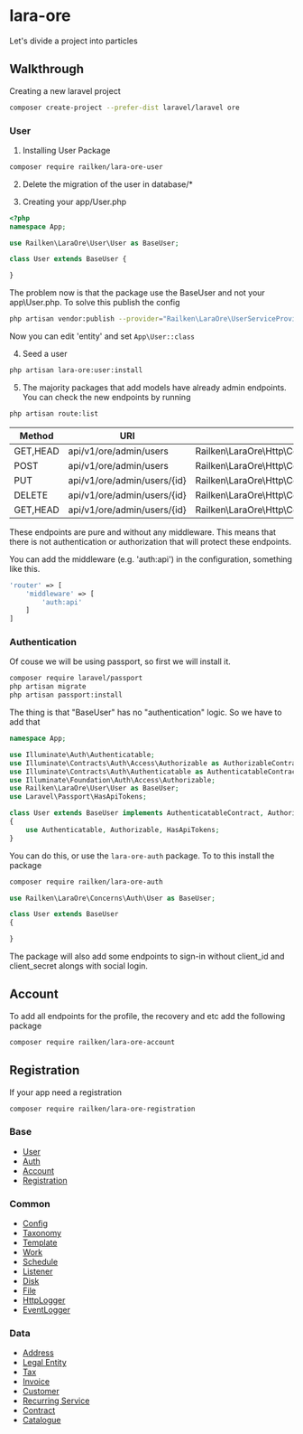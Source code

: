 # lara-ore

Let's divide a project into particles


## Walkthrough

Creating a new laravel project

```bash
composer create-project --prefer-dist laravel/laravel ore
```

### User
1) Installing User Package

```bash
composer require railken/lara-ore-user
``` 

2) Delete the migration of the user in database/*

3) Creating your app/User.php

```php
<?php
namespace App;

use Railken\LaraOre\User\User as BaseUser;

class User extends BaseUser {

}
```

The problem now is that the package use the BaseUser and not your app\User.php. To solve this publish the config

```bash
php artisan vendor:publish --provider="Railken\LaraOre\UserServiceProvider" --tag=config
```

Now you can edit 'entity' and set `App\User::class`

4) Seed a user
```bash
php artisan lara-ore:user:install
```

5) The majority packages that add models have already admin endpoints. You can check the new endpoints by running

```bash
php artisan route:list
```
| Method   | URI                         | Action                                                        |
|----------|-----------------------------|---------------------------------------------------------------|
| GET,HEAD | api/v1/ore/admin/users      | Railken\LaraOre\Http\Controllers\Admin\UsersController@index  |
| POST     | api/v1/ore/admin/users      | Railken\LaraOre\Http\Controllers\Admin\UsersController@create |
| PUT      | api/v1/ore/admin/users/{id} | Railken\LaraOre\Http\Controllers\Admin\UsersController@update |
| DELETE   | api/v1/ore/admin/users/{id} | Railken\LaraOre\Http\Controllers\Admin\UsersController@remove |
| GET,HEAD | api/v1/ore/admin/users/{id} | Railken\LaraOre\Http\Controllers\Admin\UsersController@show   |

These endpoints are pure and without any middleware. This means that there is not authentication or authorization that will protect these endpoints.

You can add the middleware (e.g. 'auth:api') in the configuration, something like this.

```php
'router' => [
    'middleware' => [
        'auth:api'
    ]
]
```
### Authentication
Of couse we will be using passport, so first we will install it.
```bash
composer require laravel/passport
php artisan migrate
php artisan passport:install
```

The thing is that "BaseUser" has no "authentication" logic. So we have to add that

```php
namespace App;

use Illuminate\Auth\Authenticatable;
use Illuminate\Contracts\Auth\Access\Authorizable as AuthorizableContract;
use Illuminate\Contracts\Auth\Authenticatable as AuthenticatableContract;
use Illuminate\Foundation\Auth\Access\Authorizable;
use Railken\LaraOre\User\User as BaseUser;
use Laravel\Passport\HasApiTokens;

class User extends BaseUser implements AuthenticatableContract, AuthorizableContract
{
    use Authenticatable, Authorizable, HasApiTokens;
}
```

You can do this, or use the `lara-ore-auth` package. To to this install the package
```bash
composer require railken/lara-ore-auth
```

```php
use Railken\LaraOre\Concerns\Auth\User as BaseUser;

class User extends BaseUser 
{

}
```
The package will also add some endpoints to sign-in without client_id and client_secret alongs with social login.
## Account

To add all endpoints for the profile, the recovery and etc add the following package
```bash
composer require railken/lara-ore-account
```
## Registration

If your app need a registration
```bash
composer require railken/lara-ore-registration
```

### Base
* [User](https://github.com/railken/lara-ore-user)
* [Auth](https://github.com/railken/lara-ore-auth)
* [Account](https://github.com/railken/lara-ore-account)
* [Registration](https://github.com/railken/lara-ore-registration)

### Common
* [Config](https://github.com/railken/lara-ore-config)
* [Taxonomy](https://github.com/railken/lara-ore-taxonomy)
* [Template](https://github.com/railken/lara-ore-template)
* [Work](https://github.com/railken/lara-ore-work)
* [Schedule](https://github.com/railken/lara-ore-schedule)
* [Listener](https://github.com/railken/lara-ore-listener)
* [Disk](https://github.com/railken/lara-ore-disk)
* [File](https://github.com/railken/lara-ore-file)
* [HttpLogger](https://github.com/railken/lara-ore-request-logger) 
* [EventLogger](https://github.com/railken/lara-ore-event-logger)

### Data
* [Address](https://github.com/railken/lara-ore-address)
* [Legal Entity](https://github.com/railken/lara-ore-legal-entity)
* [Tax](https://github.com/railken/lara-ore-tax)
* [Invoice](https://github.com/railken/lara-ore-invoice)
* [Customer](https://github.com/railken/lara-ore-customer)
* [Recurring Service](https://github.com/railken/lara-ore-recurring-service)
* [Contract](https://github.com/railken/lara-ore-contract)
* [Catalogue](https://github.com/railken/lara-ore-catalogue)
